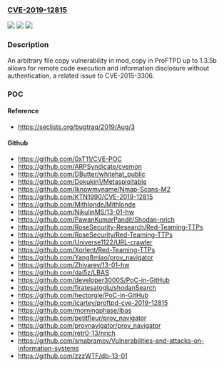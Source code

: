 ### [CVE-2019-12815](https://cve.mitre.org/cgi-bin/cvename.cgi?name=CVE-2019-12815)
![](https://img.shields.io/static/v1?label=Product&message=n%2Fa&color=blue)
![](https://img.shields.io/static/v1?label=Version&message=n%2Fa&color=blue)
![](https://img.shields.io/static/v1?label=Vulnerability&message=n%2Fa&color=brighgreen)

### Description

An arbitrary file copy vulnerability in mod_copy in ProFTPD up to 1.3.5b allows for remote code execution and information disclosure without authentication, a related issue to CVE-2015-3306.

### POC

#### Reference
- https://seclists.org/bugtraq/2019/Aug/3

#### Github
- https://github.com/0xT11/CVE-POC
- https://github.com/ARPSyndicate/cvemon
- https://github.com/DButter/whitehat_public
- https://github.com/Dokukin1/Metasploitable
- https://github.com/Iknowmyname/Nmap-Scans-M2
- https://github.com/KTN1990/CVE-2019-12815
- https://github.com/Mithlonde/Mithlonde
- https://github.com/NikulinMS/13-01-hw
- https://github.com/PawanKumarPandit/Shodan-nrich
- https://github.com/RoseSecurity-Research/Red-Teaming-TTPs
- https://github.com/RoseSecurity/Red-Teaming-TTPs
- https://github.com/Universe1122/URL-crawler
- https://github.com/Xorlent/Red-Teaming-TTPs
- https://github.com/Yang8miao/prov_navigator
- https://github.com/Zhivarev/13-01-hw
- https://github.com/dai5z/LBAS
- https://github.com/developer3000S/PoC-in-GitHub
- https://github.com/firatesatoglu/shodanSearch
- https://github.com/hectorgie/PoC-in-GitHub
- https://github.com/lcartey/proftpd-cve-2019-12815
- https://github.com/morningphase/lbas
- https://github.com/petitfleur/prov_navigator
- https://github.com/provnavigator/prov_navigator
- https://github.com/retr0-13/nrich
- https://github.com/smabramov/Vulnerabilities-and-attacks-on-information-systems
- https://github.com/zzzWTF/db-13-01

